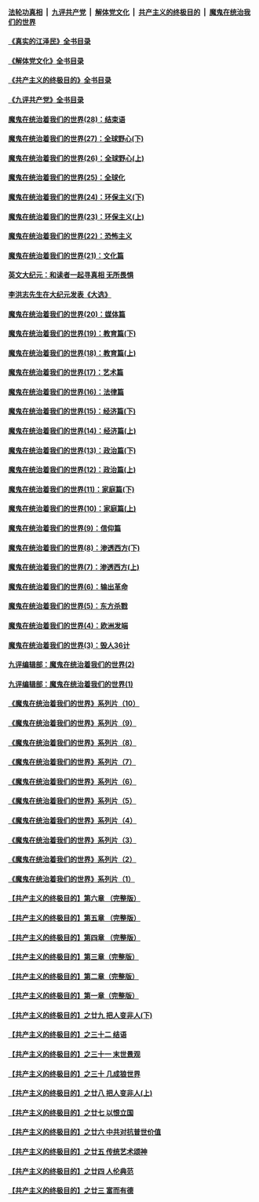 ####  [法轮功真相](../../../../basic/blob/master/README.md?t=08182301) &nbsp;|&nbsp; [九评共产党](../../../../9ping.md/blob/master/README.md?t=08182301) &nbsp;|&nbsp; [解体党文化](../../../../jtdwh.md/blob/master/README.md?t=08182301)  &nbsp;|&nbsp; [共产主义的终极目的](../../../../gczydzjmd.md/blob/master/README.md?t=08182301) &nbsp;|&nbsp; [魔鬼在统治我们的世界](../../../../mgztzwmdsj.md/blob/master/README.md?t=08182301) 

#### [《真实的江泽民》全书目录](../pages/nsc422/n13721399.md?t=08182301) 

#### [《解体党文化》全书目录](../pages/nsc422/n13721157.md?t=08182301) 

#### [《共产主义的终极目的》全书目录](../pages/nsc422/n13721048.md?t=08182301) 

#### [《九评共产党》全书目录](../pages/nsc422/n13708085.md?t=08182301) 

#### [魔鬼在统治着我们的世界(28)：结束语](../pages/nsc422/n10936246.md?t=08182301) 

#### [魔鬼在统治着我们的世界(27)：全球野心(下)](../pages/nsc422/n10928319.md?t=08182301) 

#### [魔鬼在统治着我们的世界(26)：全球野心(上)](../pages/nsc422/n10900318.md?t=08182301) 

#### [魔鬼在统治着我们的世界(25)：全球化](../pages/nsc422/n10788205.md?t=08182301) 

#### [魔鬼在统治着我们的世界(24)：环保主义(下)](../pages/nsc422/n10695307.md?t=08182301) 

#### [魔鬼在统治着我们的世界(23)：环保主义(上)](../pages/nsc422/n10688613.md?t=08182301) 

#### [魔鬼在统治着我们的世界(22)：恐怖主义](../pages/nsc422/n10614727.md?t=08182301) 

#### [魔鬼在统治着我们的世界(21)：文化篇](../pages/nsc422/n10597706.md?t=08182301) 

#### [英文大纪元：和读者一起寻真相 无所畏惧](../pages/nsc422/n12542027.md?t=08182301) 

#### [李洪志先生在大纪元发表《大选》](../pages/nsc422/n12534746.md?t=08182301) 

#### [魔鬼在统治着我们的世界(20)：媒体篇](../pages/nsc422/n10586579.md?t=08182301) 

#### [魔鬼在统治着我们的世界(19)：教育篇(下)](../pages/nsc422/n10564808.md?t=08182301) 

#### [魔鬼在统治着我们的世界(18)：教育篇(上)](../pages/nsc422/n10526970.md?t=08182301) 

#### [魔鬼在统治着我们的世界(17)：艺术篇](../pages/nsc422/n10499093.md?t=08182301) 

#### [魔鬼在统治着我们的世界(16)：法律篇](../pages/nsc422/n10485969.md?t=08182301) 

#### [魔鬼在统治着我们的世界(15)：经济篇(下)](../pages/nsc422/n10469975.md?t=08182301) 

#### [魔鬼在统治着我们的世界(14)：经济篇(上)](../pages/nsc422/n10457370.md?t=08182301) 

#### [魔鬼在统治着我们的世界(13)：政治篇(下)](../pages/nsc422/n10448270.md?t=08182301) 

#### [魔鬼在统治着我们的世界(12)：政治篇(上)](../pages/nsc422/n10444576.md?t=08182301) 

#### [魔鬼在统治着我们的世界(11)：家庭篇(下)](../pages/nsc422/n10440961.md?t=08182301) 

#### [魔鬼在统治着我们的世界(10)：家庭篇(上)](../pages/nsc422/n10435448.md?t=08182301) 

#### [魔鬼在统治着我们的世界(9)：信仰篇](../pages/nsc422/n10432159.md?t=08182301) 

#### [魔鬼在统治着我们的世界(8)：渗透西方(下)](../pages/nsc422/n10429603.md?t=08182301) 

#### [魔鬼在统治着我们的世界(7)：渗透西方(上)](../pages/nsc422/n10426013.md?t=08182301) 

#### [魔鬼在统治着我们的世界(6)：输出革命](../pages/nsc422/n10421536.md?t=08182301) 

#### [魔鬼在统治着我们的世界(5)：东方杀戮](../pages/nsc422/n10417707.md?t=08182301) 

#### [魔鬼在统治着我们的世界(4)：欧洲发端](../pages/nsc422/n10414890.md?t=08182301) 

#### [魔鬼在统治着我们的世界(3)：毁人36计](../pages/nsc422/n10411583.md?t=08182301) 

#### [九评编辑部：魔鬼在统治着我们的世界(2)](../pages/nsc422/n10410036.md?t=08182301) 

#### [九评编辑部：魔鬼在统治着我们的世界(1)](../pages/nsc422/n10406825.md?t=08182301) 

#### [《魔鬼在统治着我们的世界》系列片（10）](../pages/nsc422/n12292670.md?t=08182301) 

#### [《魔鬼在统治着我们的世界》系列片（9）](../pages/nsc422/n12290859.md?t=08182301) 

#### [《魔鬼在统治着我们的世界》系列片（8）](../pages/nsc422/n12287445.md?t=08182301) 

#### [《魔鬼在统治着我们的世界》系列片（7）](../pages/nsc422/n12283425.md?t=08182301) 

#### [《魔鬼在统治着我们的世界》系列片（6）](../pages/nsc422/n12282314.md?t=08182301) 

#### [《魔鬼在统治着我们的世界》系列片（5）](../pages/nsc422/n12281419.md?t=08182301) 

#### [《魔鬼在统治着我们的世界》系列片（4）](../pages/nsc422/n12274024.md?t=08182301) 

#### [《魔鬼在统治着我们的世界》系列片（3）](../pages/nsc422/n12271322.md?t=08182301) 

#### [《魔鬼在统治着我们的世界》系列片（2）](../pages/nsc422/n12269049.md?t=08182301) 

#### [《魔鬼在统治着我们的世界》系列片（1）](../pages/nsc422/n12267575.md?t=08182301) 

#### [【共产主义的终极目的】第六章 （完整版）](../pages/nsc422/n11428913.md?t=08182301) 

#### [【共产主义的终极目的】第五章 （完整版）](../pages/nsc422/n11428912.md?t=08182301) 

#### [【共产主义的终极目的】第四章 （完整版）](../pages/nsc422/n11428907.md?t=08182301) 

#### [【共产主义的终极目的】第三章（完整版）](../pages/nsc422/n11428848.md?t=08182301) 

#### [【共产主义的终极目的】第二章（完整版）](../pages/nsc422/n11428831.md?t=08182301) 

#### [【共产主义的终极目的】第一章（完整版）](../pages/nsc422/n11417651.md?t=08182301) 

#### [【共产主义的终极目的】之廿九 把人变非人(下)](../pages/nsc422/n11344140.md?t=08182301) 

#### [【共产主义的终极目的】之三十二 结语](../pages/nsc422/n11360535.md?t=08182301) 

#### [【共产主义的终极目的】之三十一 末世景观](../pages/nsc422/n11351129.md?t=08182301) 

#### [【共产主义的终极目的】之三十 几成狼世界](../pages/nsc422/n11348280.md?t=08182301) 

#### [【共产主义的终极目的】之廿八 把人变非人(上)](../pages/nsc422/n11340492.md?t=08182301) 

#### [【共产主义的终极目的】之廿七 以恨立国](../pages/nsc422/n11336944.md?t=08182301) 

#### [【共产主义的终极目的】之廿六 中共对抗普世价值](../pages/nsc422/n11324785.md?t=08182301) 

#### [【共产主义的终极目的】之廿五 传统艺术颂神](../pages/nsc422/n11296396.md?t=08182301) 

#### [【共产主义的终极目的】之廿四 人伦典范](../pages/nsc422/n11296397.md?t=08182301) 

#### [【共产主义的终极目的】之廿三 富而有德](../pages/nsc422/n11283598.md?t=08182301) 

